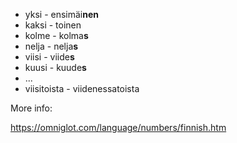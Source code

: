 - yksi - ensimäi**nen**
- kaksi - toinen
- kolme - kolma**s**
- nelja - nelja**s**
- viisi - viide**s**
- kuusi - kuude**s**
- ...
- viisitoista - viidenessatoista


More info:

https://omniglot.com/language/numbers/finnish.htm

